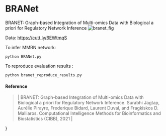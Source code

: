 # BRANet
BRANET: Graph-based Integration of Multi-omics Data with Biological a priori for Regulatory Network Inference
![branet_fig](https://user-images.githubusercontent.com/47250394/134873225-e5929367-bdb2-409f-831a-7c095cccb845.png)


Data: https://cutt.ly/6EWtmqS

To infer MMRN network:
```
python BRANet.py
```

To reproduce evaluation results :

```
python branet_reproduce_results.py
```

#### Reference

>| BRANET: Graph-based Integration of Multi-omics Data with Biological a priori for Regulatory Network Inference. Surabhi Jagtap, Aurélie Pirayre, Frederique Bidard, Laurent Duval, and Fragkiskos D. Malliaros.  Computational Intelligence Methods for Bioinformatics and Biostatistics (CIBB), 2021 | 

}
